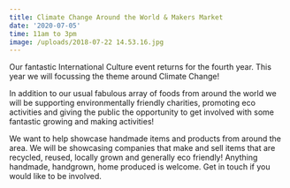 ```yaml
---
title: Climate Change Around the World & Makers Market
date: '2020-07-05'
time: 11am to 3pm
image: /uploads/2018-07-22 14.53.16.jpg
---
```

Our fantastic International Culture event returns for the fourth year. This year we will focussing the theme around Climate Change!

In addition to our usual fabulous array of foods from around the world we will be supporting environmentally friendly charities, promoting eco activities and giving the public the opportunity to get involved with some fantastic growing and making activities!

We want to help showcase handmade items and products from around the area. We will be showcasing companies that make and sell items that are recycled, reused, locally grown and generally eco friendly! Anything handmade, handgrown, home produced is welcome. Get in touch if you would like to be involved.